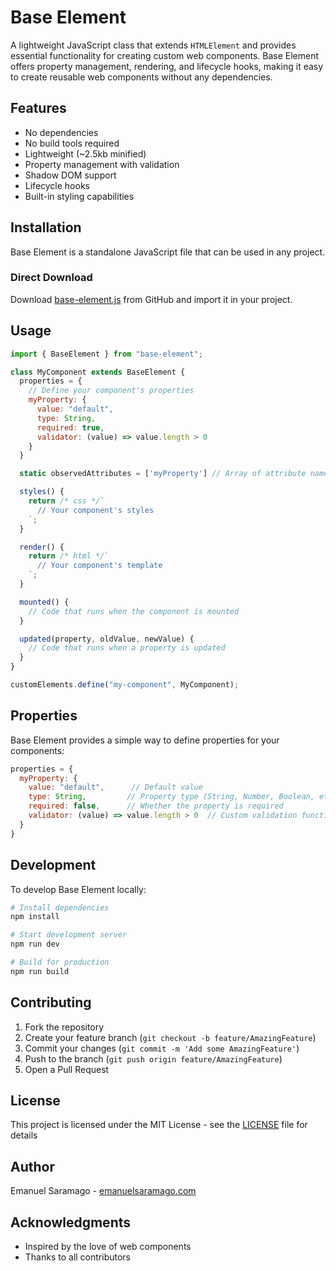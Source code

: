 # Base Element

A lightweight JavaScript class that extends `HTMLElement` and provides essential functionality for creating custom web components. Base Element offers property management, rendering, and lifecycle hooks, making it easy to create reusable web components without any dependencies.

## Features

- No dependencies
- No build tools required
- Lightweight (~2.5kb minified)
- Property management with validation
- Shadow DOM support
- Lifecycle hooks
- Built-in styling capabilities

## Installation

Base Element is a standalone JavaScript file that can be used in any project.

### Direct Download

Download [base-element.js](https://raw.githubusercontent.com/esaramago/base-element/main/src/base-element.js) from GitHub and import it in your project.

## Usage

```javascript
import { BaseElement } from "base-element";

class MyComponent extends BaseElement {
  properties = {
    // Define your component's properties
    myProperty: {
      value: "default",
      type: String,
      required: true,
      validator: (value) => value.length > 0
    }
  }

  static observedAttributes = ['myProperty'] // Array of attribute names to observe for changes

  styles() {
    return /* css */`
      // Your component's styles
    `;
  }

  render() {
    return /* html */`
      // Your component's template
    `;
  }

  mounted() {
    // Code that runs when the component is mounted
  }

  updated(property, oldValue, newValue) {
    // Code that runs when a property is updated
  }
}

customElements.define("my-component", MyComponent);
```

## Properties

Base Element provides a simple way to define properties for your components:

```javascript
properties = {
  myProperty: {
    value: "default",      // Default value
    type: String,         // Property type (String, Number, Boolean, etc.)
    required: false,      // Whether the property is required
    validator: (value) => value.length > 0  // Custom validation function
  }
}
```

## Development

To develop Base Element locally:

```bash
# Install dependencies
npm install

# Start development server
npm run dev

# Build for production
npm run build
```

## Contributing

1. Fork the repository
2. Create your feature branch (`git checkout -b feature/AmazingFeature`)
3. Commit your changes (`git commit -m 'Add some AmazingFeature'`)
4. Push to the branch (`git push origin feature/AmazingFeature`)
5. Open a Pull Request

## License

This project is licensed under the MIT License - see the [LICENSE](LICENSE) file for details

## Author

Emanuel Saramago - [emanuelsaramago.com](https://emanuelsaramago.com)

## Acknowledgments
- Inspired by the love of web components
- Thanks to all contributors
